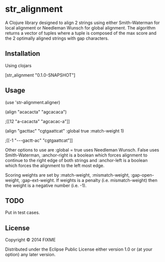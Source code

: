 # str_alignment

A Clojure library designed to align 2 strings using either
Smith-Waterman for local alignment or Needleman Wunsch for global
alignment. The algorithm returns a vector of tuples where a tuple is
composed of the max score and the 2 optimally aligned strings with gap
characters.

## Installation
Using clojars

[str_alignment "0.1.0-SNAPSHOT"]

## Usage

(use 'str-alignment.aligner)

(align "acacacta" "agcacaca")

;[[12 "a-cacacta" "agcacac-a"]]

(align "gacttac" "cgtgaattcat" :global true :match-weight 1) 

;[[-1 "---gactt-ac" "cgtgaattcat"]]

Other options to use are :global = true uses Needleman Wunsch. False
uses Smith-Waterman, :anchor-right is a boolean which forces alignment
to continue to the right edge of both strings and :anchor-left is a
boolean which forces the alignment to the left most edge.

Scoring weights are set by :match-weight, :mismatch-weight,
:gap-open-weight, :gap-ext-weight. If weights is a penalty
(i.e. mismatch-weight) then the weight is a negative number (i.e. -1).

## TODO
Put in test cases.

## License

Copyright © 2014 FIXME

Distributed under the Eclipse Public License either version 1.0 or (at
your option) any later version.
